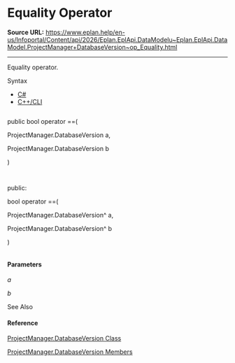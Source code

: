 # Equality Operator

**Source URL:** https://www.eplan.help/en-us/Infoportal/Content/api/2026/Eplan.EplApi.DataModelu~Eplan.EplApi.DataModel.ProjectManager+DatabaseVersion~op_Equality.html

---

Equality operator.

Syntax

- [C#](#i-syntax-CS)
- [C++/CLI](#i-syntax-CPP2005)

```
```
public bool operator ==( 
   ProjectManager.DatabaseVersion a,
   ProjectManager.DatabaseVersion b
)
```
```

```
```
public:
bool operator ==( 
   ProjectManager.DatabaseVersion^ a,
   ProjectManager.DatabaseVersion^ b
)
```
```

#### Parameters

*a*


*b*



See Also

#### Reference

[ProjectManager.DatabaseVersion Class](Eplan.EplApi.DataModelu~Eplan.EplApi.DataModel.ProjectManager+DatabaseVersion.html)
  
[ProjectManager.DatabaseVersion Members](Eplan.EplApi.DataModelu~Eplan.EplApi.DataModel.ProjectManager+DatabaseVersion_members.html)